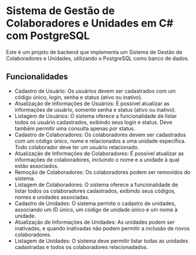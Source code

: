 # Sistema de Gestão de Colaboradores e Unidades em C# com PostgreSQL

Este é um projeto de backend que implementa um Sistema de Gestão de Colaboradores e Unidades, utilizando o PostgreSQL como banco de dados.

## **Funcionalidades**
* Cadastro de Usuário: Os usuários devem ser cadastrados com um código único, login, senha e status (ativo ou inativo).
* Atualização de Informações de Usuários: É possível atualizar as informações de usuário, somente senha e status (ativo ou inativo).
* Listagem de Usuários: O sistema oferece a funcionalidade de listar todos os usuário cadastrados, exibindo seus login e status. Deve também permitir uma consulta apenas por status.
* Cadastro de Colaboradores: Os colaboradores devem ser cadastrados com um código único, nome e relacionados a uma unidade específica. Todo colaborador deve ter um usuário relacionado.
* Atualização de Informações de Colaboradores: É possível atualizar as informações de colaboradores, incluindo o nome e a unidade à qual estão associados.
* Remoção de Colaboradores: Os colaboradores podem ser removidos do sistema.
* Listagem de Colaboradores: O sistema oferece a funcionalidade de listar todos os colaboradores cadastrados, exibindo seus códigos, nomes e unidades associadas.
* Cadastro de Unidades: O sistema permite o cadastro de unidades, associando um ID único, um código de unidade único e um nome à unidade.
* Atualização de Informações de Unidades: As unidades podem ser inativadas, e quando inativadas não podem permitir a inclusão de novos colaboradores.
* Listagem de Unidades: O sistema deve permitir listar todas as unidades cadastradas e todos os colaboradores relacionadados.
